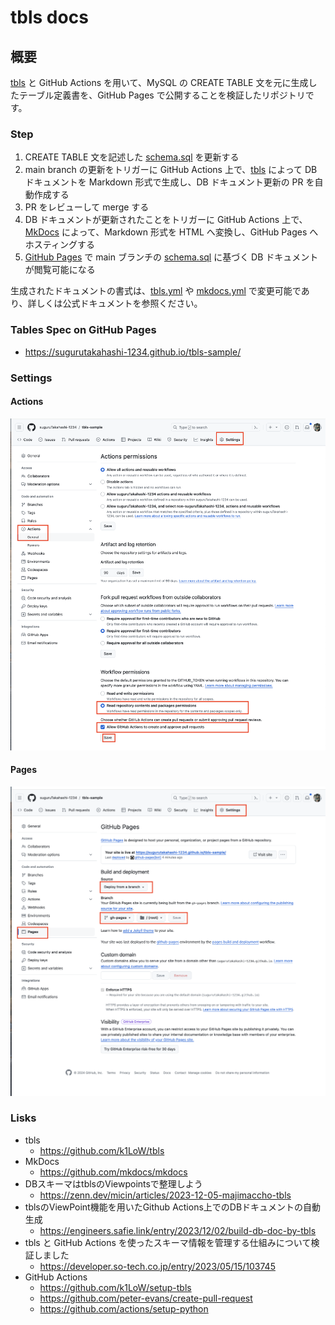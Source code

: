 # tbls docs

## 概要

[tbls](https://github.com/k1LoW/tbls) と GitHub Actions を用いて、MySQL の CREATE TABLE 文を元に生成したテーブル定義書を、GitHub Pages で公開することを検証したリポジトリです。

### Step

1. CREATE TABLE 文を記述した [schema.sql](./sql/schema.sql) を更新する
2. main branch の更新をトリガーに GitHub Actions 上で、[tbls](https://github.com/k1LoW/tbls) によって DB ドキュメントを Markdown 形式で生成し、DB ドキュメント更新の PR を自動作成する
3. PR をレビューして merge する
4. DB ドキュメントが更新されたことをトリガーに GitHub Actions 上で、[MkDocs](https://github.com/mkdocs/mkdocs) によって、Markdown 形式を HTML へ変換し、GitHub Pages へホスティングする
5. [GitHub Pages](https://sugurutakahashi-1234.github.io/tbls-sample/) で main ブランチの [schema.sql](./sql/schema.sql) に基づく DB ドキュメントが閲覧可能になる

生成されたドキュメントの書式は、[tbls.yml](./tbls.yml) や [mkdocs.yml](mkdocs.yml) で変更可能であり、詳しくは公式ドキュメントを参照ください。

### Tables Spec on GitHub Pages

- https://sugurutakahashi-1234.github.io/tbls-sample/

### Settings

#### Actions

![](./assets/actions.png)

#### Pages

![](./assets/pages.png)

### Lisks

- tbls
  - https://github.com/k1LoW/tbls
- MkDocs
  - https://github.com/mkdocs/mkdocs
- DBスキーマはtblsのViewpointsで整理しよう
  - https://zenn.dev/micin/articles/2023-12-05-majimaccho-tbls
- tblsのViewPoint機能を用いたGithub Actions上でのDBドキュメントの自動生成
  - https://engineers.safie.link/entry/2023/12/02/build-db-doc-by-tbls
- tbls と GitHub Actions を使ったスキーマ情報を管理する仕組みについて検証しました
  - https://developer.so-tech.co.jp/entry/2023/05/15/103745
- GitHub Actions
  - https://github.com/k1LoW/setup-tbls
  - https://github.com/peter-evans/create-pull-request
  - https://github.com/actions/setup-python
